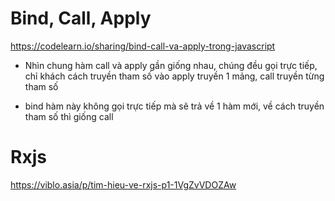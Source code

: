 # Bind, Call, Apply

https://codelearn.io/sharing/bind-call-va-apply-trong-javascript

- Nhìn chung hàm call và apply gần giống nhau, chúng đều gọi trực tiếp, chỉ
  khách cách truyền tham số vào apply truyền 1 mảng, call truyền từng tham số

- bind hàm này không gọi trực tiếp mà sẽ trả về 1 hàm mới, về cách truyền tham
  số thì giống call

# Rxjs

https://viblo.asia/p/tim-hieu-ve-rxjs-p1-1VgZvVDOZAw
